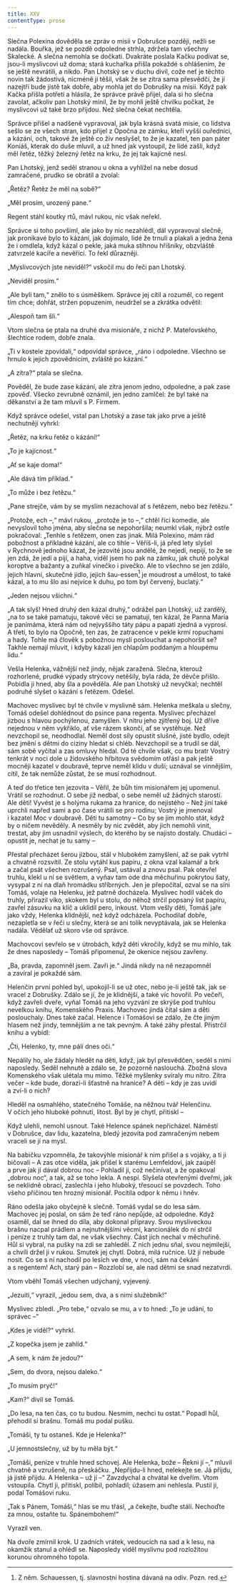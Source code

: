 ```yaml
---
title: XXV
contentType: prose
---
```


<section>

Slečna Polexina dověděla se zpráv o misii v Dobrušce později, nežli se nadála. Bouřka, jež se pozdě odpoledne strhla, zdržela tam všechny Skalecké. A slečna nemohla se dočkati. Dvakráte poslala Kačku podívat se, jsou-li myslivcovi už doma; stará kuchařka přišla pokaždé s ohlášením, že se ještě nevrátili, a nikdo. Pan Lhotský se v duchu divil, cože neť je těchto novin tak žádostivá, nicméně ji těšil, však že se zítra sama přesvědčí, že jí nazejtří bude jistě tak dobře, aby mohla jet do Dobrušky na misii. Když pak Kačka přišla potřetí a hlásila, že správce právě přijel, dala si ho slečna zavolat, ačkoliv pan Lhotský mínil, že by mohli ještě chvilku počkat, že myslivcovi už také brzo přijdou. Než slečna čekat nechtěla.

Správce přišel a nadšeně vypravoval, jak byla krásná svatá misie, co lidstva sešlo se ze všech stran, kdo přijel z Opočna ze zámku, kteří vyšší ouředníci, a kázání, och, takové že ještě co živ neslyšel, to že je kazatel, ten pan páter Koniáš, kterak do duše mluvil, a už hned jak vystoupil, že lidé zašli, když měl řetěz, těžký železný řetěz na krku, že jej tak kajícně nesl.

Pan Lhotský, jenž seděl stranou u okna a vyhlížel na nebe dosud zamračené, prudko se obrátil a zvolal:

„Řetěz? Řetěz že měl na sobě?“

„Měl prosím, urozený pane.“

Regent stáhl koutky rtů, mávl rukou, nic však neřekl.

Správce si toho povšiml, ale jako by nic nezahlédl, dál vypravoval slečně, jak pronikavé bylo to kázání, jak dojímalo, lidé že trnuli a plakali a jedna žena že i omdlela, když kázal o pekle, jaká muka stihnou hříšníky, obzvláště zatvrzelé kacíře a nevěřící. To řekl důrazněji.

„Myslivcových jste neviděl?“ vskočil mu do řeči pan Lhotský.

„Neviděl prosím.“

„Ale byli tam,“ znělo to s úsměškem. Správce jej cítil a rozuměl, co re­gent tím chce; dohřát, stržen popuzením, neudržel se a zkrátka odvětil:

„Alespoň tam šli.“

Vtom slečna se ptala na druhé dva misionáře, z nichž P. Mateřovského, šlechtice rodem, dobře znala.

„Ti v kostele zpovídali,“ odpovídal správce, „ráno i odpoledne. Všechno se hrnulo k jejich zpovědnicím, zvláště po kázání.“

„A zítra?“ ptala se slečna.

Pověděl, že bude zase kázání, ale zítra jenom jedno, odpoledne, a pak zase zpověď. Všecko zevrubně oznámil, jen jedno zamlčel: že byl také na děkanství a že tam mluvil s P. Firmem.

Když správce odešel, vstal pan Lhotský a zase tak jako prve a ještě nechutněji vyhrkl:

„Řetěz, na krku řetěz o kázání!“

„To je kajícnost.“

„Ať se kaje doma!“

„Ale dává tím příklad.“

„To může i bez řetězu.“

„Pane strejče, vám by se myslím nezachoval ať s řetězem, nebo bez řetězu.“

„Protože, ech –,“ mávl rukou, „protože je to –,“ chtěl říci komedie, ale nevyslovil toho jména, aby slečna se nepohoršila; neumkl však, nýbrž ostře pokračoval: „Tenhle s řetězem, onen zas jinak. Milá Polexino, mám rád pobožnost a příkladné kázání, ale co tihle – Věříš-li, já před lety slyšel v Rychnově jednoho kázat, že jezovité jsou andělé, že nejedí, nepijí, to že se jen zdá, že jedí a pijí, a haha, viděl jsem ho pak na zámku, jak chutě polykal koroptve a bažanty a zuňkal vínečko i pivečko. Ale to všechno se jen zdálo, jejich hlavní, skutečné jídlo, jejich šau-essen[^36] je moudrost a umělost, to také kázal, a to mu šlo asi nejvíce k duhu, po tom byl červený, buclatý.“

„Jeden nejsou všichni.“

„A tak slyš! Hned druhý den kázal druhý,“ odrážel pan Lhotský, už zardělý, „na to se také pamatuju, takové věci se pamatují, ten kázal, že Panna Maria je panímáma, která nám od nejvyššího táty pápu a papati zjedná a vyprosí. A třetí, to bylo na Opočně, ten zas, že zatracence v pekle krmí ropuchami a hady. Tohle má člověk s pobožnou myslí poslouchat a nepohoršit se? Takhle nemají mluvit, i kdyby kázali jen chlapům poddaným a hloupému lidu.“

Vešla Helenka, vážnější než jindy, nějak zaražená. Slečna, kterouž rozhorlené, prudké výpady strýcovy netěšily, byla ráda, že děvče přišlo. Pobídla ji hned, aby šla a pověděla. Ale pan Lhotský už nevyčkal; nechtěl podruhé slyšet o kázání s řetězem. Odešel.

Machovec myslivec byl té chvíle v myslivně sám. Helenka meškala u slečny, Tomáš odešel dohlédnout do psince pana regenta. Myslivec přecházel jizbou s hlavou pochýlenou, zamyšlen. V nitru jeho zjitřený boj. Už dříve nejednou v něm vykřiklo, ať vše rázem skončí, ať se vystěhuje. Než nevzchopil se, neodhodlal. Neměl dost síly opustit slušné, jisté bydlo, odejít bez jmění s dětmi do ciziny hledat si chléb. Nevzchopil se a trudil se dál, sám sobě vyčítal a zas omluvy hledal. Od té chvíle však, co mu bratr Vostrý tenkrát v noci dole u židovského hřbitova svědomím otřásl a pak ještě mocněji kazatel v doubravě, teprve neměl klidu v duši; uznával se vinnějším, cítil, že tak nemůže zůstat, že se musí rozhodnout.

A teď do třetice ten jezovita – Věřil, že bůh tím misionářem jej upomenul. Vrátil se rozhodnut. O sebe již nedbal, o sebe neměl už žádných starostí. Ale děti! Vyvést je s holýma rukama za hranice, do nejistého – Než jiní také uprchli napřed sami a po čase vrátili se pro rodinu; Vostrý je jmenoval i kazatel Moc v doubravě. Děti tu samotny – Co by se jim mohlo stát, když by o ničem nevěděly. A nesměly by nic zvědět, aby jich nemohli vinit, trestat, aby jim usnadnil výslech, do kterého by se najisto dostaly. Chudáci – opustit je, nechat je tu samy –

Přestal přecházet šerou jizbou, stál v hlubokém zamyšlení, až se pak vytrhl a chvatně rozsvítil. Ze stolu vytáhl kus papíru, z okna vzal kalamář a brk a začal psát všechen rozrušený. Psal, ustával a znovu psal. Pak otevřel truhlu, klekl u ní se světlem, a vyňav tam ode dna měchuřinu pokrytou šaty, vysypal z ní na dlaň hromádku stříbrných. Jen je přepočítal, ozval se na síni Tomáš, volaje na Helenku, jež patrně docházela. Myslivec hodil váček do truhly, přirazil víko, skokem byl u stolu, do něhož strčil popsaný list papíru, zavřel zásuvku na klíč a uklidil pero, inkoust. Vtom vešly děti, Tomáš jaře jako vždy, Helenka klidnější, než když odcházela. Pochodilať dobře, nezapletla se v řeči u slečny, která se ani tolik nevyptávala, jak se Helenka nadála. Vědělať už skoro vše od správce.

Machovcovi sevřelo se v útrobách, když děti vkročily, když se mu mihlo, tak že dnes naposledy – Tomáš připomenul, že okenice nejsou zavřeny.

„Ba, pravda, zapomněl jsem. Zavři je.“ Jindá nikdy na ně nezapomněl a zavíral je pokaždé sám.

Helenčin první pohled byl, upokojil-li se už otec, nebo je-li ještě tak, jak se vracel z Dobrušky. Zdálo se jí, že je klidnější, a také víc hovořil. Po večeři, když zavřeli dveře, vyňal Tomáš na jeho vyzvání ze skrýše pod truhlou nevelkou knihu, Komenského Praxis. Machovec jindá čítal sám a děti poslouchaly. Dnes také začal. Helence i Tomášovi se zdálo, že čte jiným hlasem než jindy, temnějším a ne tak pevným. A také záhy přestal. Přistrčil knihu a vybídl:

„Čti, Helenko, ty, mne pálí dnes oči.“

Nepálily ho, ale žádaly hledět na děti, když, jak byl přesvědčen, seděl s nimi naposledy. Seděl nehnutě a zdálo se, že pozorně naslouchá. Zbožná slova Komenského však ulétala mu mimo. Těžké myšlenky svíraly mu nitro. Zítra večer – kde bude, dorazí-li šťastně na hranice? A děti – kdy je zas uvidí a zví-li o nich?

Hleděl na osmahlého, statečného Tomáše, na něžnou tvář Helenčinu. V očích jeho hluboké pohnutí, lítost. Byl by je chytl, přitiskl –

Když ulehli, nemohl usnout. Také Helence spánek nepřicházel. Náměstí v Dobrušce, dav lidu, kazatelna, bledý jezovita pod zamračeným nebem vraceli se jí na mysl.

Na babičku vzpomněla, že takovýhle misionář k nim přišel a s vojáky, a ti ji bičovali – A zas otce viděla, jak přišel k starému Lemfeldovi, jak zaúpěl a prve jak jí dával dobrou noc – Pohladil ji, což nečiníval, a že opakoval „dobrou noc“, a tak, až se toho lekla. A nespí. Slyšela otevřenými dveřmi, jak se neklidně obrací, zaslechla i jeho hluboký, třesoucí se povzdech. Toho všeho příčinou ten hrozný misionář. Pocítila odpor k němu i hněv.

Ráno odešla jako obyčejně k slečně. Tomáš vydal se do lesa sám. Machovec jej poslal, on sám že teď ráno nepůjde, až odpoledne. Když osaměl, dal se ihned do díla, aby dokonal přípravy. Svou mysliveckou brašnu nacpal prádlem a nejnutnějšími věcmi, kancio­nálek do ní strčil i peníze z truhly tam dal, ne však všechny. Část jich nechal v měchuřině. Hůl si vybral, na pušky na zdi se zahleděl. Z nich jednu sňal, svou nejmilejší, a chvíli držel ji v rukou. Smutek jej chytl. Dobrá, milá ručnice. Už jí nebude nosit. Co se s ní nachodil po lesích ve dne, v noci, sám na čekání a s regentem! Ach, starý pán – Rozzlobí se, ale nad dětmi se snad nezatvrdí.

Vtom vběhl Tomáš všechen udýchaný, vyjevený.

„Jezuiti,“ vyrazil, „jedou sem, dva, a s nimi služebník!“

Myslivec zbledl. „Pro tebe,“ ozvalo se mu, a v to hned: „To je udání, to správec –“

„Kdes je viděl?“ vyhrkl.

„Z kopečka jsem je zahlíd.“

„A sem, k nám že jedou?“

„Sem, do dvora, nejsou daleko.“

„To musím pryč!“

„Kam?“ divil se Tomáš.

„Do lesa, na ten čas, co tu budou. Nesmím, nechci tu ostat.“ Popadl hůl, přehodil si brašnu. Tomáš mu podal pušku.

„Tomáši, ty tu ostaneš. Kde je Helenka?“

„U jemnostslečny, už by tu měla být.“

„Tomáši, peníze v truhle hned schovej. Ale Helenka, bože – Řekni jí –,“ mluvil chvatně a vzrušeně, na přeskáčku. „Nepřijdu-li hned, nelekejte se. Já přijdu, já jistě přijdu. A Helenka – už jí –“ Zavzdychal a chvátal ke dveřím. Vtom vstoupila. Chytl ji, přitiskl, políbil, pohladil; úžasem ani nehlesla. Pustil ji, podal Tomášovi ruku.

„Tak s Pánem, Tomáši,“ hlas se mu třásl, „a čekejte, buďte stálí. Nechoďte za mnou, ostaňte tu. Spánembohem!“

Vyrazil ven.

Na dvoře zmírnil krok. U zadních vrátek, vedoucích na sad a k lesu, na okamžik stanul a ohlédl se. Naposledy viděl myslivnu pod rozložitou korunou ohromného topola.

[^36]: Z něm. Schauessen, tj. slavnostní hostina dávaná na odiv. Pozn. red.

</section>
